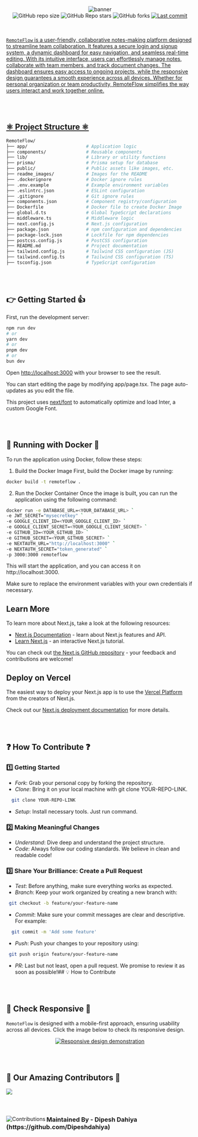 <div align="center">
  <img src="./readme_images/banner.png" alt="banner" />
</div>
<div align="center">
  <img alt="GitHub repo size" src="https://img.shields.io/github/contributors/Dipeshdahiya/Remoteflow?style=for-the-badge&color=white">
  <img alt="GitHub Repo stars" src="https://img.shields.io/github/stars/Dipeshdahiya/Remoteflow?style=for-the-badge&color=white">
  <img alt="GitHub forks" src="https://img.shields.io/github/forks/Dipeshdahiya/Remoteflow?style=for-the-badge&color=white">
   <a href="https://github.com/Dipeshdahiya/Remoteflow/graphs/contributors">
  <img alt="Last commit" src="https://img.shields.io/github/last-commit/neerajrathore/javascript-handbook?style=for-the-badge&color=white">
</div>
<br><br>

```RemoteFlow``` is a user-friendly, collaborative notes-making platform designed to streamline team collaboration. It features a secure login and signup system, a dynamic dashboard for easy navigation, and seamless real-time editing. With its intuitive interface, users can effortlessly manage notes, collaborate with team members, and track document changes. The dashboard ensures easy access to ongoing projects, while the responsive design guarantees a smooth experience across all devices. Whether for personal organization or team productivity, RemoteFlow simplifies the way users interact and work together online.

<br><br>

## ⚛ Project Structure ⚛
```bash
RemoteFlow/
├── app/                      # Application logic
├── components/               # Reusable components
├── lib/                      # Library or utility functions
├── prisma/                   # Prisma setup for database
├── public/                   # Public assets like images, etc.
├── readme_images/            # Images for the README
├── .dockerignore             # Docker ignore rules
├── .env.example              # Example environment variables
├── .eslintrc.json            # ESLint configuration
├── .gitignore                # Git ignore rules
├── components.json           # Component registry/configuration
├── Dockerfile                # Docker file to create Docker Image
├── global.d.ts               # Global TypeScript declarations
├── middleware.ts             # Middleware logic
├── next.config.js            # Next.js configuration
├── package.json              # npm configuration and dependencies
├── package-lock.json         # Lockfile for npm dependencies
├── postcss.config.js         # PostCSS configuration
├── README.md                 # Project documentation
├── tailwind.config.js        # Tailwind CSS configuration (JS)
├── tailwind.config.ts        # Tailwind CSS configuration (TS)
├── tsconfig.json             # TypeScript configuration
```


<br><br>

## 👉 Getting Started 👍

First, run the development server:

```bash
npm run dev
# or
yarn dev
# or
pnpm dev
# or
bun dev
```

Open [http://localhost:3000](http://localhost:3000) with your browser to see the result.

You can start editing the page by modifying app/page.tsx. The page auto-updates as you edit the file.

This project uses [next/font](https://nextjs.org/docs/basic-features/font-optimization) to automatically optimize and load Inter, a custom Google Font.

<br><br>


## 🐳 Running with Docker 🐳

To run the application using Docker, follow these steps:

1. Build the Docker Image
First, build the Docker image by running:

```bash
docker build -t remoteflow .
```
2. Run the Docker Container
Once the image is built, you can run the application using the following command:

```bash
docker run -e DATABASE_URL=<YOUR_DATABASE_URL> `
-e JWT_SECRET="mysecretkey" `
-e GOOGLE_CLIENT_ID=<YOUR_GOOGLE_CLIENT_ID> `
-e GOOGLE_CLIENT_SECRET=<YOUR_GOOGLE_CLIENT_SECRET> `
-e GITHUB_ID=<YOUR_GITHUB_ID> `
-e GITHUB_SECRET=<YOUR_GITHUB_SECRET> `
-e NEXTAUTH_URL="http://localhost:3000" `
-e NEXTAUTH_SECRET="token_generated" `
-p 3000:3000 remoteflow
```

This will start the application, and you can access it on http://localhost:3000.

Make sure to replace the environment variables with your own credentials if necessary.

## Learn More

To learn more about Next.js, take a look at the following resources:

- [Next.js Documentation](https://nextjs.org/docs) - learn about Next.js features and API.
- [Learn Next.js](https://nextjs.org/learn) - an interactive Next.js tutorial.

You can check out [the Next.js GitHub repository](https://github.com/vercel/next.js/) - your feedback and contributions are welcome!

## Deploy on Vercel

The easiest way to deploy your Next.js app is to use the [Vercel Platform](https://vercel.com/new?utm_medium=default-template&filter=next.js&utm_source=create-next-app&utm_campaign=create-next-app-readme) from the creators of Next.js.

Check out our [Next.js deployment documentation](https://nextjs.org/docs/deployment) for more details.

<br><br> 

## ❓ How To Contribute ❓

  ### 1️⃣ Getting Started

  - *Fork*: Grab your personal copy by forking the repository.
  - *Clone*: Bring it on your local machine with git clone YOUR-REPO-LINK.
  ```bash
    git clone YOUR-REPO-LINK
```
  - *Setup*: Install necessary tools. Just run command.

  ### 2️⃣ Making Meaningful Changes

  - *Understand*: Dive deep and understand the project structure.
  - *Code*: Always follow our coding standards. We believe in clean and readable code!

  ### 3️⃣ Share Your Brilliance: Create a Pull Request

  - *Test*: Before anything, make sure everything works as expected.
  - *Branch*: Keep your work organized by creating a new branch with:
   ```bash
    git checkout -b feature/your-feature-name
```
  - *Commit*: Make sure your commit messages are clear and descriptive. For example:
  ```bash
    git commit -m 'Add some feature'
```
  - *Push*: Push your changes to your repository using:
  ```bash
   git push origin feature/your-feature-name
```
  - *PR*: Last but not least, open a pull request. We promise to review it as soon as possible!## 💡 How to Contribute
</div>

<br><br>

## 📲 Check Responsive 📲

```RemoteFlow``` is designed with a mobile-first approach, ensuring usability across all devices. Click the image below to check its responsive design.

<div align="center">
  <a href="https://ui.dev/amiresponsive?url=https://remoteflow.vercel.app/" target="_blank">
    <img src="./readme_images/responsive.png" alt="Responsive design demonstration" />
  </a>
</div>

<br><br>

<div>
  <h2>🙌 Our Amazing Contributors 🙌</h2>
  <a href="https://github.com/Dipeshdahiya/Remoteflow/graphs/contributors" align="center">
  <img src="https://contrib.rocks/image?repo=Dipeshdahiya/Remoteflow&v=1" />
</a>
</div>
<br><br>
<div align="center">
  <img src="https://contrib.rocks/image?repo=Dipeshdahiya/Investment-bot" alt="Contributions" align="left">
  <h3 align="left">Maintained By - Dipesh Dahiya <br>(https://github.com/Dipeshdahiya)</h3>
</div>
